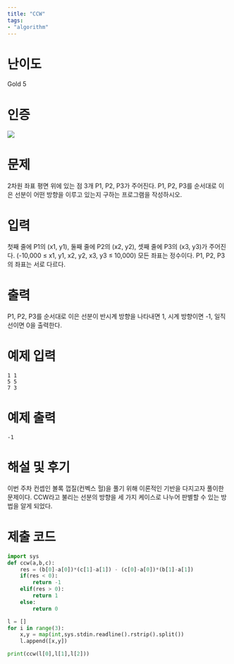 ```yaml
---
title: "CCW"
tags:
- "algorithm"
---
```


# 난이도
Gold 5

# 인증
![](https://bmchun00.github.io/assets/algo/week2-2.png)

# 문제
2차원 좌표 평면 위에 있는 점 3개 P1, P2, P3가 주어진다. P1, P2, P3를 순서대로 이은 선분이 어떤 방향을 이루고 있는지 구하는 프로그램을 작성하시오.

# 입력
첫째 줄에 P1의 (x1, y1), 둘째 줄에 P2의 (x2, y2), 셋째 줄에 P3의 (x3, y3)가 주어진다. (-10,000 ≤ x1, y1, x2, y2, x3, y3 ≤ 10,000) 모든 좌표는 정수이다. P1, P2, P3의 좌표는 서로 다르다.

# 출력
P1, P2, P3를 순서대로 이은 선분이 반시계 방향을 나타내면 1, 시계 방향이면 -1, 일직선이면 0을 출력한다.

# 예제 입력
```
1 1
5 5
7 3
```

# 예제 출력
```
-1
```

# 해설 및 후기
이번 주차 컨셉인 볼록 껍질(컨벡스 헐)을 풀기 위해 이론적인 기반을 다지고자 풀이한 문제이다. CCW라고 불리는 선분의 방향을 세 가지 케이스로 나누어 판별할 수 있는 방법을 알게 되었다.

# 제출 코드
```py
import sys
def ccw(a,b,c):
    res = (b[0]-a[0])*(c[1]-a[1]) - (c[0]-a[0])*(b[1]-a[1])
    if(res < 0):
        return -1
    elif(res > 0):
        return 1
    else:
        return 0

l = []
for i in range(3):
    x,y = map(int,sys.stdin.readline().rstrip().split())
    l.append([x,y])

print(ccw(l[0],l[1],l[2]))
```
